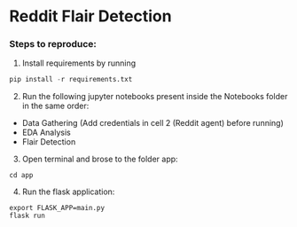 # Reddit Flair Detection  

### Steps to reproduce: 

1. Install requirements by running 

```python
pip install -r requirements.txt
```

2. Run the following jupyter notebooks present inside the Notebooks folder in the same order: 

- Data Gathering (Add credentials in cell 2 (Reddit agent) before running) 
- EDA Analysis
- Flair Detection

3. Open terminal and brose to the folder app: 

```
cd app
```

4. Run the flask application:  

```
export FLASK_APP=main.py
flask run
```
